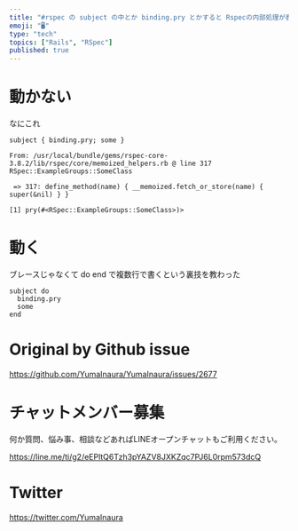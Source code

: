 ```yaml
---
title: "#rspec の subject の中とか binding.pry とかすると Rspecの内部処理が表示されて動かないのだが？ ( #Ra"
emoji: "🖥"
type: "tech"
topics: ["Rails", "RSpec"]
published: true
---
```


# 動かない

なにこれ

```
subject { binding.pry; some }
```

```
From: /usr/local/bundle/gems/rspec-core-3.8.2/lib/rspec/core/memoized_helpers.rb @ line 317 RSpec::ExampleGroups::SomeClass

 => 317: define_method(name) { __memoized.fetch_or_store(name) { super(&nil) } }

[1] pry(#<RSpec::ExampleGroups::SomeClass>)>
```

# 動く

ブレースじゃなくて do end で複数行で書くという裏技を教わった
```
subject do
  binding.pry
  some
end
```


# Original by Github issue

https://github.com/YumaInaura/YumaInaura/issues/2677








<!-- Update From Qiita API -->

# チャットメンバー募集


何か質問、悩み事、相談などあればLINEオープンチャットもご利用ください。

https://line.me/ti/g2/eEPltQ6Tzh3pYAZV8JXKZqc7PJ6L0rpm573dcQ





# Twitter


https://twitter.com/YumaInaura


<!-- Update From Qiita API -->


